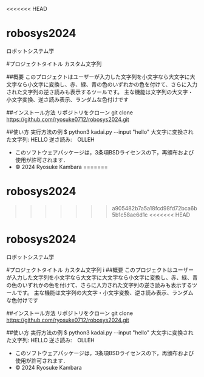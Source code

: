 <<<<<<< HEAD
# robosys2024

ロボットシステム学

#プロジェクトタイトル
カスタム文字列

##概要
このプロジェクトはユーザーが入力した文字列を小文字なら大文字に大文字なら小文字に変換し、赤、緑、青の色のいずれかの色を付けて、さらに入力された文字列の逆さ読みも表示するツールです。
主な機能は文字列の大文字・小文字変換、逆さ読み表示、ランダムな色付けです

##インストール方法
リポジトリをクローン
git clone https://github.com/ryosuke0712/robosys2024.git

##使い方
実行方法の例
$ python3 kadai.py --input "hello"
大文字に変換された文字列: HELLO
逆さ読み:　OLLEH

- このソフトウェアパッケージは，3条項BSDライセンスの下，再頒布および使用が許可されます．
- © 2024 Ryosuke Kambara
=======
# robosys2024
>>>>>>> a905482b7a5a18fcd98fd72bca6b5b1c58ae6d1c
<<<<<<< HEAD
# robosys2024

ロボットシステム学

#プロジェクトタイトル
カスタム文字列
i
##概要
このプロジェクトはユーザーが入力した文字列を小文字なら大文字に大文字なら小文字に変換し、赤、緑、青の色のいずれかの色を付けて、さらに入力された文字列の逆さ読みも表示するツールです。
主な機能は文字列の大文字・小文字変換、逆さ読み表示、ランダムな色付けです

##インストール方法
リポジトリをクローン
git clone https://github.com/ryosuke0712/robosys2024.git

##使い方
実行方法の例
$ python3 kadai.py --input "hello"
大文字に変換された文字列: HELLO
逆さ読み:　OLLEH

- このソフトウェアパッケージは，3条項BSDライセンスの下，再頒布および使用が許可されます．
- © 2024 Ryosuke Kambara
